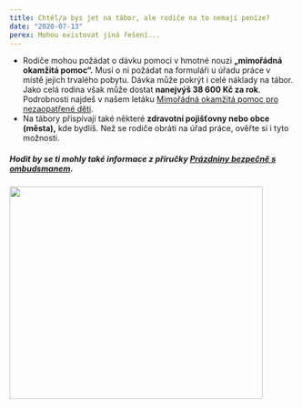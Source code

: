 ```yaml
---
title: Chtěl/a bys jet na tábor, ale rodiče na to nemají peníze?
date: "2020-07-13"
perex: Mohou existovat jiná řešení...
---
```


<ul><li>Rodiče mohou požádat o dávku pomoci v hmotné nouzi <strong>„mimořádná okamžitá pomoc“.</strong> Musí o ni požádat na formuláři u úřadu práce v místě&nbsp;jejich&nbsp;trvalého pobytu. Dávka může pokrýt i celé náklady na tábor. Jako celá rodina&nbsp;však může dostat <strong>nanejvýš 38 600 Kč za rok</strong>. Podrobnosti najdeš v našem&nbsp;letáku <a href="https://www.ochrance.cz/fileadmin/user_upload/Letaky/MOP-pro-deti.pdf" target="_blank">Mimořádná okamžitá pomoc pro nezaopatřené děti</a>. </li><li>Na tábory přispívají také některé <strong>zdravotní pojišťovny nebo obce (města),</strong> kde bydlíš. Než se rodiče obrátí na úřad práce, ověřte si i tyto možnosti.</li></ul><h5>Hodit by se ti mohly také informace z příručky <a href="https://www.ochrance.cz/fileadmin/user_upload/Letaky/Prazdniny-bezpecne.pdf" target="_blank">Prázdniny bezpečně s ombudsmanem</a>. </h5><p><img src="/media/10_penize_na_tabor_01.png.png" height="373" width="445" alt="" /></p>
